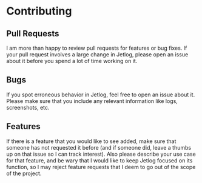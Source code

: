 # Contributing

## Pull Requests

I am more than happy to review pull requests for features or bug fixes.
If your pull request involves a large change in Jetlog, please open an
issue about it before you spend a lot of time working on it.

## Bugs

If you spot erroneous behavior in Jetlog, feel free to open an issue about it.
Please make sure that you include any relevant information like logs, screenshots, etc.

## Features

If there is a feature that you would like to see added, make sure that someone has 
not requested it before (and if someone did, leave a thumbs up on that issue so I can track 
interest). Also please describe your use case for that feature, and be wary that I
would like to keep Jetlog focused on its function, so I may reject feature requests
that I deem to go out of the scope of the project.
